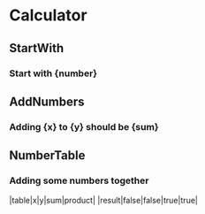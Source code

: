 # Calculator

## StartWith
### Start with {number}

## AddNumbers
### Adding {x} to {y} should be {sum}

## NumberTable
### Adding some numbers together
|table|x|y|sum|product|
|result|false|false|true|true|



